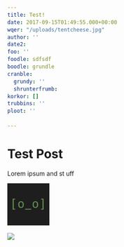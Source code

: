 ```yaml
---
title: Test!
date: 2017-09-15T01:49:55.000+00:00
wqer: "/uploads/tentcheese.jpg"
author: ''
date2: 
foo: ''
foodle: sdfsdf
boodle: grundle
cranble:
  grundy: ''
  shrunterfrumb: 
korkor: []
trubbins: ''
ploot: ''

---
```

# Test Post

Lorem ipsum and st uff 

![](uploads/2017/09/12/opsbot.png)

![](/uploads/tentcheese.jpg)